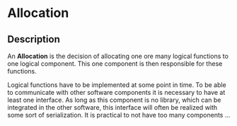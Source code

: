 # Allocation
## Description
An **Allocation** is the decision of allocating one ore many logical functions to one logical component. This one component is then responsible for these functions.

Logical functions have to be implemented at some point in time. To be able to communicate with other software components it is necessary to have at least one interface.
As long as this component is no library, which can be integrated in the other software, this interface will often be realized with some sort of serialization.
It is practical to not have too many components ...